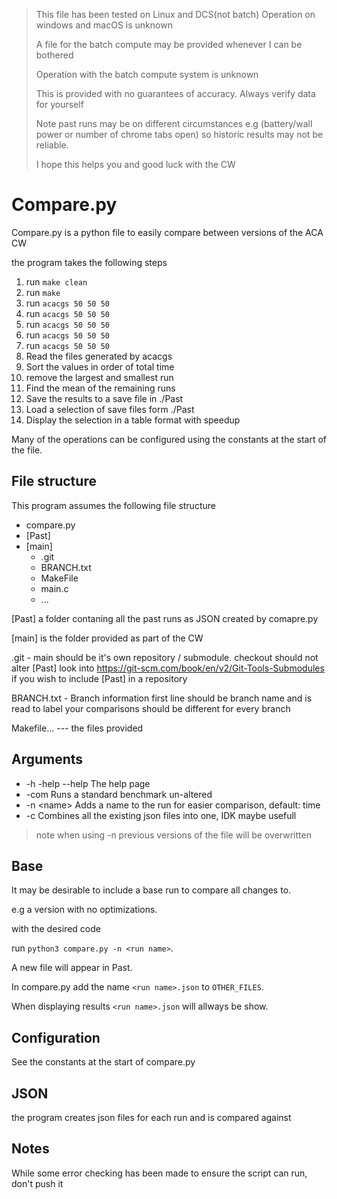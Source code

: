 > This file has been tested on Linux and DCS(not batch)
> Operation on windows and macOS is unknown
>
> A file for the batch compute may be provided whenever I can be bothered
>
> Operation with the batch compute system is unknown
>
> This is provided with no guarantees of accuracy. Always verify data for yourself
> 
> Note past runs may be on different circumstances e.g (battery/wall power or number of chrome tabs open) 
> so historic results may not be reliable.
>
> I hope this helps you and good luck with the CW


# Compare.py

Compare.py is a python file to easily compare between versions of the ACA CW

the program takes the following steps

1. run `make clean`
1. run `make`
1. run `acacgs 50 50 50`
1. run `acacgs 50 50 50`
1. run `acacgs 50 50 50`
1. run `acacgs 50 50 50`
1. run `acacgs 50 50 50`
2. Read the files generated by acacgs
3. Sort the values in order of total time
4. remove the largest and smallest run 
4. Find the mean of the remaining runs
5. Save the results to a save file in ./Past
6. Load a selection of save files form ./Past 
7. Display the selection in a table format with speedup 

Many of the operations can be configured using the constants at the start of the file.

## File structure
This program assumes the following file structure

- compare.py
- [Past]
- [main]
  - .git
  - BRANCH.txt
  - MakeFile
  - main.c
  - ...

[Past] a folder contaning all the past runs as JSON created by comapre.py

[main] is the folder provided as part of the CW

.git - main should be it's own repository / submodule. checkout should not alter [Past] 
look into https://git-scm.com/book/en/v2/Git-Tools-Submodules if you wish to include [Past] in a repository

BRANCH.txt - Branch information first line should be branch name and is read to label your comparisons should be different for every branch

Makefile... --- the files provided


## Arguments
  * -h -help --help The help page
  * -com            Runs a standard benchmark un-altered 
  * -n &lt;name&gt;       Adds a name to the run for easier comparison, default: time
  * -c              Combines all the existing json files into one, IDK maybe usefull

> note when using -n previous versions of the file will be overwritten

## Base
It may be desirable to include a base run to compare all changes to.

e.g a version with no optimizations.

with the desired code

run
`python3 compare.py -n <run name>`.

A new file will appear in Past.

In compare.py add the name `<run name>.json` to `OTHER_FILES`.

When displaying results `<run name>.json` will allways be show.

## Configuration

See the constants at the start of compare.py

## JSON
the program creates json files for each run and is compared against

## Notes
While some error checking has been made to ensure the script can run,
don't push it
